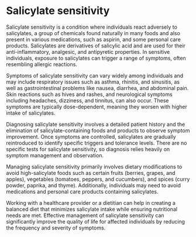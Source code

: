 <!--
source: GPT-4o
aka: salicylate intolerance
tags: sensitivities
-->

# Salicylate sensitivity

Salicylate sensitivity is a condition where individuals react adversely to salicylates, a group of chemicals found naturally in many foods and also present in various medications, such as aspirin, and some personal care products. Salicylates are derivatives of salicylic acid and are used for their anti-inflammatory, analgesic, and antipyretic properties. In sensitive individuals, exposure to salicylates can trigger a range of symptoms, often resembling allergic reactions.

Symptoms of salicylate sensitivity can vary widely among individuals and may include respiratory issues such as asthma, rhinitis, and sinusitis, as well as gastrointestinal problems like nausea, diarrhea, and abdominal pain. Skin reactions such as hives and rashes, and neurological symptoms including headaches, dizziness, and tinnitus, can also occur. These symptoms are typically dose-dependent, meaning they worsen with higher intake of salicylates.

Diagnosing salicylate sensitivity involves a detailed patient history and the elimination of salicylate-containing foods and products to observe symptom improvement. Once symptoms are controlled, salicylates are gradually reintroduced to identify specific triggers and tolerance levels. There are no specific tests for salicylate sensitivity, so diagnosis relies heavily on symptom management and observation.

Managing salicylate sensitivity primarily involves dietary modifications to avoid high-salicylate foods such as certain fruits (berries, grapes, and apples), vegetables (tomatoes, peppers, and cucumbers), and spices (curry powder, paprika, and thyme). Additionally, individuals may need to avoid medications and personal care products containing salicylates.

Working with a healthcare provider or a dietitian can help in creating a balanced diet that minimizes salicylate intake while ensuring nutritional needs are met. Effective management of salicylate sensitivity can significantly improve the quality of life for affected individuals by reducing the frequency and severity of symptoms.
